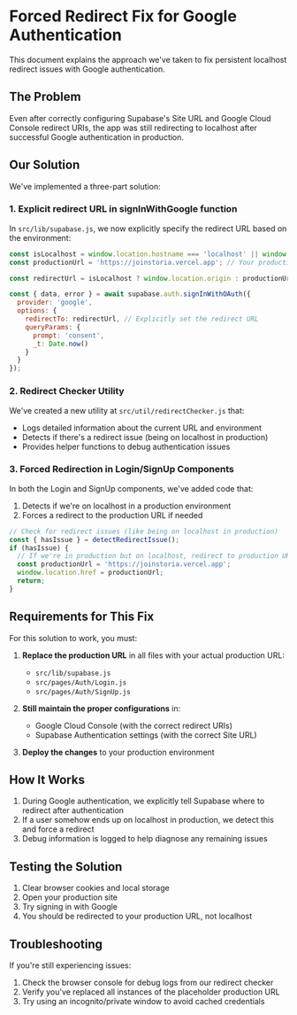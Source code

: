 # Forced Redirect Fix for Google Authentication

This document explains the approach we've taken to fix persistent localhost redirect issues with Google authentication.

## The Problem

Even after correctly configuring Supabase's Site URL and Google Cloud Console redirect URIs, the app was still redirecting to localhost after successful Google authentication in production.

## Our Solution

We've implemented a three-part solution:

### 1. Explicit redirect URL in signInWithGoogle function

In `src/lib/supabase.js`, we now explicitly specify the redirect URL based on the environment:

```javascript
const isLocalhost = window.location.hostname === 'localhost' || window.location.hostname === '127.0.0.1';
const productionUrl = 'https://joinstoria.vercel.app'; // Your production URL

const redirectUrl = isLocalhost ? window.location.origin : productionUrl;

const { data, error } = await supabase.auth.signInWithOAuth({
  provider: 'google',
  options: {
    redirectTo: redirectUrl, // Explicitly set the redirect URL
    queryParams: {
      prompt: 'consent',
      _t: Date.now()
    }
  }
});
```

### 2. Redirect Checker Utility

We've created a new utility at `src/util/redirectChecker.js` that:

- Logs detailed information about the current URL and environment
- Detects if there's a redirect issue (being on localhost in production)
- Provides helper functions to debug authentication issues

### 3. Forced Redirection in Login/SignUp Components

In both the Login and SignUp components, we've added code that:

1. Detects if we're on localhost in a production environment
2. Forces a redirect to the production URL if needed

```javascript
// Check for redirect issues (like being on localhost in production)
const { hasIssue } = detectRedirectIssue();
if (hasIssue) {
  // If we're in production but on localhost, redirect to production URL
  const productionUrl = 'https://joinstoria.vercel.app';
  window.location.href = productionUrl;
  return;
}
```

## Requirements for This Fix

For this solution to work, you must:

1. **Replace the production URL** in all files with your actual production URL:
   - `src/lib/supabase.js`
   - `src/pages/Auth/Login.js`
   - `src/pages/Auth/SignUp.js`

2. **Still maintain the proper configurations** in:
   - Google Cloud Console (with the correct redirect URIs)
   - Supabase Authentication settings (with the correct Site URL)

3. **Deploy the changes** to your production environment

## How It Works

1. During Google authentication, we explicitly tell Supabase where to redirect after authentication
2. If a user somehow ends up on localhost in production, we detect this and force a redirect
3. Debug information is logged to help diagnose any remaining issues

## Testing the Solution

1. Clear browser cookies and local storage
2. Open your production site
3. Try signing in with Google
4. You should be redirected to your production URL, not localhost

## Troubleshooting

If you're still experiencing issues:

1. Check the browser console for debug logs from our redirect checker
2. Verify you've replaced all instances of the placeholder production URL
3. Try using an incognito/private window to avoid cached credentials 